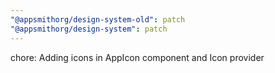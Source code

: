 ```yaml
---
"@appsmithorg/design-system-old": patch
"@appsmithorg/design-system": patch
---
```


chore: Adding icons in AppIcon component and Icon provider
